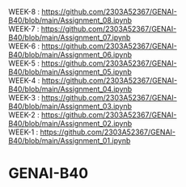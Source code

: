 WEEK-8  :  https://github.com/2303A52367/GENAI-B40/blob/main/Assignment_08.ipynb                              
WEEK-7  :  https://github.com/2303A52367/GENAI-B40/blob/main/Assignment_07.ipynb                               
WEEK-6  :  https://github.com/2303A52367/GENAI-B40/blob/main/Assignment_06.ipynb                         
WEEK-5  :  https://github.com/2303A52367/GENAI-B40/blob/main/Assignment_05.ipynb                                                                  
WEEK-4  :  https://github.com/2303A52367/GENAI-B40/blob/main/Assignment_04.ipynb                                    
WEEK-3  :  https://github.com/2303A52367/GENAI-B40/blob/main/Assignment_03.ipynb                                                   
WEEK-2  :  https://github.com/2303A52367/GENAI-B40/blob/main/Assignment_02.ipynb                                        
WEEK-1  :  https://github.com/2303A52367/GENAI-B40/blob/main/Assignment_01.ipynb                                     
# GENAI-B40
